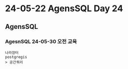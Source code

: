 # 24-05-22 AgensSQL Day 24

## AgensSQL 

### AgesnSQL 24-05-30 오전 교육

```
나라장터 
postgregis
> 공간쿼리
```

### 

